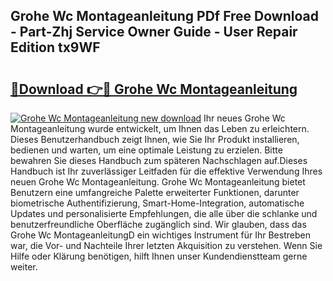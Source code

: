 ## Grohe Wc Montageanleitung PDf Free Download - Part-Zhj Service Owner Guide - User Repair Edition tx9WF

# <h2><a href="http://df8y9w.blite.top/?on=Grohe+Wc+Montageanleitung">🔗Download 👉🔴 Grohe Wc Montageanleitung</a></h2>

[![Grohe Wc Montageanleitung new download](https://i.imgur.com/lujVjoI.png)](http://df8y9w.blite.top/?on=Grohe+Wc+Montageanleitung)
Ihr neues Grohe Wc Montageanleitung wurde entwickelt, um Ihnen das Leben zu erleichtern. Dieses Benutzerhandbuch zeigt Ihnen, wie Sie Ihr Produkt installieren, bedienen und warten, um eine optimale Leistung zu erzielen. Bitte bewahren Sie dieses Handbuch zum späteren Nachschlagen auf.Dieses Handbuch ist Ihr zuverlässiger Leitfaden für die effektive Verwendung Ihres neuen Grohe Wc Montageanleitung. Grohe Wc Montageanleitung bietet Benutzern eine umfangreiche Palette erweiterter Funktionen, darunter biometrische Authentifizierung, Smart-Home-Integration, automatische Updates und personalisierte Empfehlungen, die alle über die schlanke und benutzerfreundliche Oberfläche zugänglich sind. Wir glauben, dass das Grohe Wc MontageanleitungD ein wichtiges Instrument für Ihr Bestreben war, die Vor- und Nachteile Ihrer letzten Akquisition zu verstehen. Wenn Sie Hilfe oder Klärung benötigen, hilft Ihnen unser Kundendienstteam gerne weiter.
